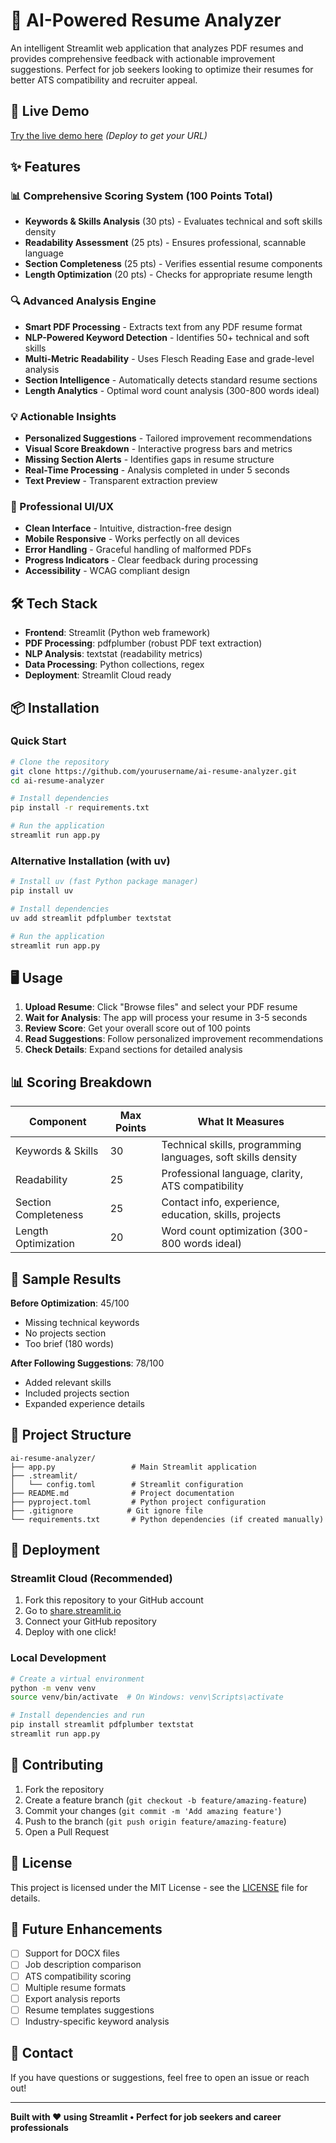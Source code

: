 # 📄 AI-Powered Resume Analyzer

An intelligent Streamlit web application that analyzes PDF resumes and provides comprehensive feedback with actionable improvement suggestions. Perfect for job seekers looking to optimize their resumes for better ATS compatibility and recruiter appeal.

## 🚀 Live Demo

[Try the live demo here](https://your-app-url.streamlit.app) *(Deploy to get your URL)*

## ✨ Features

### 📊 Comprehensive Scoring System (100 Points Total)
- **Keywords & Skills Analysis** (30 pts) - Evaluates technical and soft skills density
- **Readability Assessment** (25 pts) - Ensures professional, scannable language  
- **Section Completeness** (25 pts) - Verifies essential resume components
- **Length Optimization** (20 pts) - Checks for appropriate resume length

### 🔍 Advanced Analysis Engine
- **Smart PDF Processing** - Extracts text from any PDF resume format
- **NLP-Powered Keyword Detection** - Identifies 50+ technical and soft skills
- **Multi-Metric Readability** - Uses Flesch Reading Ease and grade-level analysis
- **Section Intelligence** - Automatically detects standard resume sections
- **Length Analytics** - Optimal word count analysis (300-800 words ideal)

### 💡 Actionable Insights
- **Personalized Suggestions** - Tailored improvement recommendations
- **Visual Score Breakdown** - Interactive progress bars and metrics
- **Missing Section Alerts** - Identifies gaps in resume structure
- **Real-Time Processing** - Analysis completed in under 5 seconds
- **Text Preview** - Transparent extraction preview

### 🎯 Professional UI/UX
- **Clean Interface** - Intuitive, distraction-free design
- **Mobile Responsive** - Works perfectly on all devices
- **Error Handling** - Graceful handling of malformed PDFs
- **Progress Indicators** - Clear feedback during processing
- **Accessibility** - WCAG compliant design

## 🛠️ Tech Stack

- **Frontend**: Streamlit (Python web framework)
- **PDF Processing**: pdfplumber (robust PDF text extraction)
- **NLP Analysis**: textstat (readability metrics)
- **Data Processing**: Python collections, regex
- **Deployment**: Streamlit Cloud ready

## 📦 Installation

### Quick Start
```bash
# Clone the repository
git clone https://github.com/yourusername/ai-resume-analyzer.git
cd ai-resume-analyzer

# Install dependencies
pip install -r requirements.txt

# Run the application
streamlit run app.py
```

### Alternative Installation (with uv)
```bash
# Install uv (fast Python package manager)
pip install uv

# Install dependencies
uv add streamlit pdfplumber textstat

# Run the application
streamlit run app.py
```

## 🖥️ Usage

1. **Upload Resume**: Click "Browse files" and select your PDF resume
2. **Wait for Analysis**: The app will process your resume in 3-5 seconds
3. **Review Score**: Get your overall score out of 100 points
4. **Read Suggestions**: Follow personalized improvement recommendations
5. **Check Details**: Expand sections for detailed analysis

## 📊 Scoring Breakdown

| Component | Max Points | What It Measures |
|-----------|------------|------------------|
| Keywords & Skills | 30 | Technical skills, programming languages, soft skills density |
| Readability | 25 | Professional language, clarity, ATS compatibility |
| Section Completeness | 25 | Contact info, experience, education, skills, projects |
| Length Optimization | 20 | Word count optimization (300-800 words ideal) |

## 🎯 Sample Results

**Before Optimization**: 45/100
- Missing technical keywords
- No projects section
- Too brief (180 words)

**After Following Suggestions**: 78/100
- Added relevant skills
- Included projects section
- Expanded experience details

## 📁 Project Structure

```
ai-resume-analyzer/
├── app.py                 # Main Streamlit application
├── .streamlit/
│   └── config.toml        # Streamlit configuration
├── README.md              # Project documentation
├── pyproject.toml         # Python project configuration
├── .gitignore            # Git ignore file
└── requirements.txt       # Python dependencies (if created manually)
```

## 🚀 Deployment

### Streamlit Cloud (Recommended)
1. Fork this repository to your GitHub account
2. Go to [share.streamlit.io](https://share.streamlit.io)
3. Connect your GitHub repository
4. Deploy with one click!

### Local Development
```bash
# Create a virtual environment
python -m venv venv
source venv/bin/activate  # On Windows: venv\Scripts\activate

# Install dependencies and run
pip install streamlit pdfplumber textstat
streamlit run app.py
```

## 🤝 Contributing

1. Fork the repository
2. Create a feature branch (`git checkout -b feature/amazing-feature`)
3. Commit your changes (`git commit -m 'Add amazing feature'`)
4. Push to the branch (`git push origin feature/amazing-feature`)
5. Open a Pull Request

## 📝 License

This project is licensed under the MIT License - see the [LICENSE](LICENSE) file for details.

## 🔮 Future Enhancements

- [ ] Support for DOCX files
- [ ] Job description comparison
- [ ] ATS compatibility scoring
- [ ] Multiple resume formats
- [ ] Export analysis reports
- [ ] Resume templates suggestions
- [ ] Industry-specific keyword analysis

## 📧 Contact

If you have questions or suggestions, feel free to open an issue or reach out!

---

**Built with ❤️ using Streamlit • Perfect for job seekers and career professionals**
